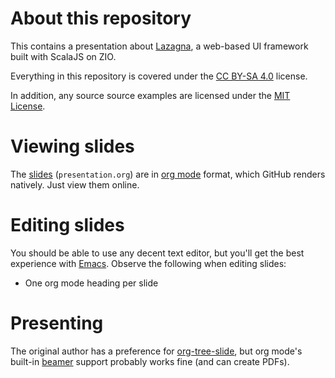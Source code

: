 # About this repository

This contains a presentation about [Lazagna](https://github.com/jypma/lazagna/), a web-based UI framework built with ScalaJS on ZIO.

Everything in this repository is covered under the [CC BY-SA 4.0](http://creativecommons.org/licenses/by-sa/4.0/) license.

In addition, any source source examples are licensed under the [MIT License](https://mit-license.org/).

# Viewing slides

The [slides](presentation.org) (`presentation.org`) are in [org mode](https://orgmode.org/) format, which GitHub renders natively. Just view them online.

# Editing slides

You should be able to use any decent text editor, but you'll get the best experience with [Emacs](https://www.gnu.org/software/emacs/). Observe the following when editing slides:

- One org mode heading per slide

# Presenting

The original author has a preference for [org-tree-slide](https://github.com/takaxp/org-tree-slide), but org mode's built-in [beamer](https://orgmode.org/worg/exporters/beamer/tutorial.html) support probably works fine (and can create PDFs).
